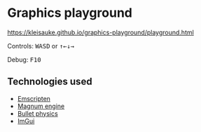 # Graphics playground

https://kleisauke.github.io/graphics-playground/playground.html

Controls:
<kbd>W</kbd><kbd>A</kbd><kbd>S</kbd><kbd>D</kbd> or
<kbd>↑</kbd><kbd>←</kbd><kbd>↓</kbd><kbd>→</kbd>

Debug:
<kbd>F10</kbd>

## Technologies used

- [Emscripten](https://github.com/emscripten-core/emscripten)
- [Magnum engine](https://github.com/mosra/magnum)
- [Bullet physics](https://github.com/bulletphysics/bullet3)
- [ImGui](https://github.com/ocornut/imgui)
